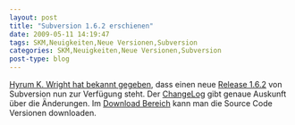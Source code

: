 ```yaml
---
layout: post
title: "Subversion 1.6.2 erschienen"
date: 2009-05-11 14:19:47
tags: SKM,Neuigkeiten,Neue Versionen,Subversion
categories: SKM,Neuigkeiten,Neue Versionen,Subversion
post-type: blog
---
```

<a href="http://subversion.tigris.org/servlets/NewsItemView?newsItemID=2278">Hyrum K. Wright hat bekannt gegeben</a>, dass einen neue <a href="http://subversion.tigris.org/svn_1.6_releasenotes.html">Release 1.6.2</a> von Subversion nun zur Verfügung steht. Der <a href="http://svn.collab.net/repos/svn/tags/1.6.2/CHANGES">ChangeLog</a> gibt genaue Auskunft über die Änderungen. Im <a href="http://subversion.tigris.org/servlets/ProjectDocumentList?folderID=260&expandFolder=74">Download Bereich</a> kann man die Source Code Versionen downloaden.
